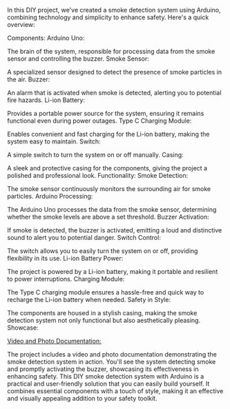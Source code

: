 
In this DIY project, we've created a smoke detection system using Arduino, combining technology and simplicity to enhance safety. Here's a quick overview:

Components:
Arduino Uno:

The brain of the system, responsible for processing data from the smoke sensor and controlling the buzzer.
Smoke Sensor:

A specialized sensor designed to detect the presence of smoke particles in the air.
Buzzer:

An alarm that is activated when smoke is detected, alerting you to potential fire hazards.
Li-ion Battery:

Provides a portable power source for the system, ensuring it remains functional even during power outages.
Type C Charging Module:

Enables convenient and fast charging for the Li-ion battery, making the system easy to maintain.
Switch:

A simple switch to turn the system on or off manually.
Casing:

A sleek and protective casing for the components, giving the project a polished and professional look.
Functionality:
Smoke Detection:

The smoke sensor continuously monitors the surrounding air for smoke particles.
Arduino Processing:

The Arduino Uno processes the data from the smoke sensor, determining whether the smoke levels are above a set threshold.
Buzzer Activation:

If smoke is detected, the buzzer is activated, emitting a loud and distinctive sound to alert you to potential danger.
Switch Control:

The switch allows you to easily turn the system on or off, providing flexibility in its use.
Li-ion Battery Power:

The project is powered by a Li-ion battery, making it portable and resilient to power interruptions.
Charging Module:

The Type C charging module ensures a hassle-free and quick way to recharge the Li-ion battery when needed.
Safety in Style:

The components are housed in a stylish casing, making the smoke detection system not only functional but also aesthetically pleasing.
Showcase:

[Video and Photo Documentation:](https://youtu.be/bnZ62TvE5vw?si=oVsch5xczKMwWsAF)


The project includes a video and photo documentation demonstrating the smoke detection system in action. You'll see the system detecting smoke and promptly activating the buzzer, showcasing its effectiveness in enhancing safety.
This DIY smoke detection system with Arduino is a practical and user-friendly solution that you can easily build yourself. It combines essential components with a touch of style, making it an effective and visually appealing addition to your safety toolkit.

